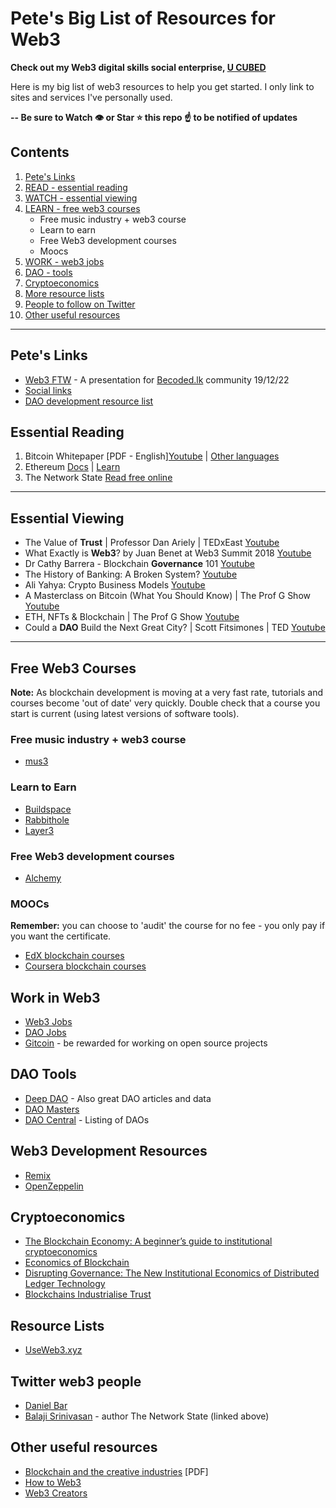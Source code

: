 # Pete's Big List of Resources for Web3

**Check out my Web3 digital skills social enterprise, [U CUBED](https://www.ucubed.co)** 

Here is my big list of web3 resources to help you get started. I only link to sites and services I've personally used.

**-- Be sure to Watch 👁️ or Star ⭐️ this repo ☝️ to be notified of updates**

## Contents
1. [Pete's Links](#petes-links)
1. [READ - essential reading](#essential-reading)
2. [WATCH - essential viewing](#essential-viewing)
3. [LEARN - free web3 courses](#free-web3-courses)
    - Free music industry + web3 course
    - Learn to earn
    - Free Web3 development courses
    - Moocs
4. [WORK - web3 jobs](#work-in-web3)
5. [DAO - tools](#dao-tools)
6. [Cryptoeconomics](#cryptoeconomics)
7. [More resource lists](#resource-lists)
8. [People to follow on Twitter](#twitter-web3-people)
9. [Other useful resources](#other-useful-resources)

---

## Pete's Links
- [Web3 FTW](https://pitch.com/public/5b9a0b6c-8f22-4ab5-b861-f8bc8a5cddb9) - A presentation for [Becoded.lk](https://becoded.lk) community 19/12/22
- [Social links](https://bit.ly/me/pete-argent)
- [DAO development resource list](https://socialimpactinnovation.notion.site/72c77a4840d34412962e94368ff442c4?v=73d6be7902f3407d9a20f9bb92b74124)

## Essential Reading
1. Bitcoin Whitepaper [PDF - English][Youtube](https://bitcoin.org/bitcoin.pdf) | [Other languages](https://bitcoin.org/en/bitcoin-paper)
2. Ethereum [Docs](https://ethereum.org/en/developers/docs/) | [Learn](https://ethereum.org/en/learn/)
3. The Network State [Read free online](https://thenetworkstate.com/)

---

## Essential Viewing
- The Value of **Trust** | Professor Dan Ariely | TEDxEast [Youtube](https://youtu.be/mwzBJF5Q7Vw?t=95)
- What Exactly is **Web3**? by Juan Benet at Web3 Summit 2018 [Youtube](https://www.youtube.com/watch?v=l44z35vabvA)
- Dr Cathy Barrera - Blockchain **Governance** 101 [Youtube](https://www.youtube.com/watch?v=LNTsQsm6B44)
- The History of Banking: A Broken System? [Youtube](https://www.youtube.com/watch?v=aIQY44LCIjc)
- Ali Yahya: Crypto Business Models [Youtube](https://www.youtube.com/watch?v=AI1N6dY8vSQ)
- A Masterclass on Bitcoin (What You Should Know) | The Prof G Show [Youtube](https://www.youtube.com/watch?v=1AVLV3fq4Ic)
- ETH, NFTs & Blockchain | The Prof G Show [Youtube](https://www.youtube.com/watch?v=EZLDwnXGzOM)
- Could a **DAO** Build the Next Great City? | Scott Fitsimones | TED [Youtube](https://www.youtube.com/watch?v=zTStDvUtQWc)

---

## Free Web3 Courses

**Note:** As blockchain development is moving at a very fast rate, tutorials and courses become 'out of date' very quickly. Double check that a course you start is current (using latest versions of software tools).

### Free music industry + web3 course
- [mus3](https://www.mus3.io/)

### Learn to Earn
- [Buildspace](https://buildspace.so/)
- [Rabbithole](https://rabbithole.gg/)
- [Layer3](https://beta.layer3.xyz/bounties)

### Free Web3 development courses
- [Alchemy](https://university.alchemy.com/)

### MOOCs
**Remember:** you can choose to 'audit' the course for no fee - you only pay if you want the certificate.
- [EdX blockchain courses](https://www.edx.org/learn/blockchain)
- [Coursera blockchain courses](https://www.coursera.org/courses?query=blockchain)

## Work in Web3
- [Web3 Jobs](https://web3.career/)
- [DAO Jobs](https://daomatch.xyz/)
- [Gitcoin](https://gitcoin.co/bounties/funder) - be rewarded for working on open source projects

## DAO Tools
- [Deep DAO](https://deepdao.io/dao_tools) - Also great DAO articles and data
- [DAO Masters](https://www.daomasters.xyz/)
- [DAO Central](https://daocentral.com/) - Listing of DAOs

## Web3 Development Resources
- [Remix](https://remix-project.org/)
- [OpenZeppelin](https://docs.openzeppelin.com/learn/)

## Cryptoeconomics
- [The Blockchain Economy: A beginner’s guide to institutional cryptoeconomics](https://medium.com/cryptoeconomics-australia/the-blockchain-economy-a-beginners-guide-to-institutional-cryptoeconomics-64bf2f2beec4)
- [Economics of Blockchain](https://papers.ssrn.com/sol3/papers.cfm?abstract_id=2744751)
- [Disrupting Governance: The New Institutional Economics of Distributed Ledger Technology](https://papers.ssrn.com/sol3/papers.cfm?abstract_id=2811995)
- [Blockchains Industrialise Trust](https://papers.ssrn.com/sol3/papers.cfm?abstract_id=3074070)

## Resource Lists
- [UseWeb3.xyz](https://www.useweb3.xyz/)

## Twitter web3 people
- [Daniel Bar](https://twitter.com/danieltbar)
- [Balaji Srinivasan](https://twitter.com/balajis) - author The Network State (linked above)

## Other useful resources
- [Blockchain and the creative industries](https://apo.org.au/sites/default/files/resource-files/2019-11/apo-nid267131.pdf) [PDF]
- [How to Web3](https://www.howtoweb3.guide/)
- [Web3 Creators](https://www.web3creators.com/learn-web3)
